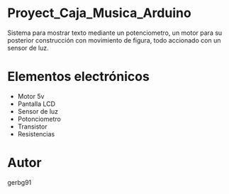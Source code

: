 # Proyect_Caja_Musica_Arduino
 Sistema para mostrar texto mediante un potenciometro, un motor para  su posterior construcción con movimiento de figura, todo accionado con un sensor de luz.
# Elementos electrónicos
- Motor 5v
- Pantalla LCD
- Sensor de luz
- Potonciometro
- Transistor
- Resistencias
# Autor
gerbg91
